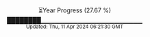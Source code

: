 <p align="center">
⏳Year Progress (27.67 %) <br>
████████▁▁▁▁▁▁▁▁▁▁▁▁▁▁▁▁▁▁▁▁▁▁ <br>
<sub>Updated: Thu, 11 Apr 2024 06:21:30 GMT</sub>
</p>


